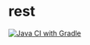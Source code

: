 # rest
[![Java CI with Gradle](https://github.com/daishan69/rest/actions/workflows/gradle.yml/badge.svg)](https://github.com/daishan69/rest/actions/workflows/gradle.yml)
